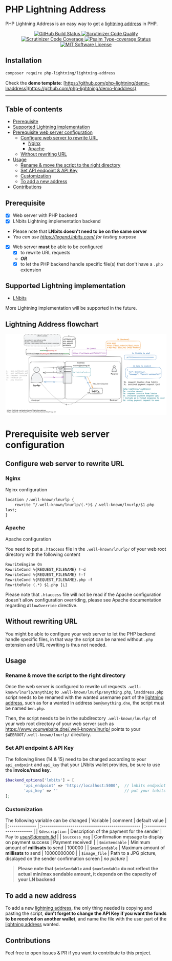 # PHP Lightning Address
PHP Lightning Address is an easy way to get a [lightning address](https://lightningaddress.com/) in PHP.

<p align="center">
  <a href="https://github.com/php-lightning/lightning-address/actions">
    <img src="https://github.com/php-lightning/lightning-address/workflows/CI/badge.svg" alt="GitHub Build Status">
  </a>
  <a href="https://scrutinizer-ci.com/g/php-lightning/lightning-address/?branch=main">
    <img src="https://scrutinizer-ci.com/g/php-lightning/lightning-address/badges/quality-score.png?b=main" alt="Scrutinizer Code Quality">
  </a>
  <a href="https://scrutinizer-ci.com/g/php-lightning/lightning-address/?branch=main">
    <img src="https://scrutinizer-ci.com/g/php-lightning/lightning-address/badges/coverage.png?b=main" alt="Scrutinizer Code Coverage">
  </a>
  <a href="https://shepherd.dev/github/php-lightning/lightning-address">
    <img src="https://shepherd.dev/github/php-lightning/lightning-address/coverage.svg" alt="Psalm Type-coverage Status">
  </a>
  <a href="https://github.com/php-lightning/lightning-address/blob/master/LICENSE">
    <img src="https://img.shields.io/badge/License-MIT-green.svg" alt="MIT Software License">
  </a>
</p>

## Installation

```bash
composer require php-lightning/lightning-address
```

Check the **demo template**: 
[https://github.com/php-lightning/demo-lnaddress](https://github.com/php-lightning/demo-lnaddress)

----

## Table of contents
- [Prerequisite](#prerequisite)
- [Supported Lightning implementation](#supported-lightning-implementation)
- [Prerequisite web server configuration](#prerequisite-web-server-configuration)
  * [Configure web server to rewrite URL](#configure-web-server-to-rewrite-url)
    + [Nginx](#nginx)
    + [Apache](#apache)
  * [Without rewriting URL](#without-rewriting-url)
- [Usage](#usage)
  * [Rename & move the script to the right directory](#rename--move-the-script-to-the-right-directory)
  * [Set API endpoint & API Key](#set-api-endpoint--api-key)
  * [Customization](#customization)
  * [To add a new address](#to-add-a-new-address)
- [Contributions](#contributions)

## Prerequisite
- [x] Web server with PHP backend
- [x] LNbits Lightning implementation backend
- Please note that **LNbits doesn't need to be on the same server**
- *You can use https://legend.lnbits.com/ for testing purpose*
- [x] Web server **must** be able to be configured
  - [x] to rewrite URL requests 
  - _**OR**_
  - [x] to let the PHP backend handle specific file(s) that don't have a `.php` extension

## Supported Lightning implementation
- [LNbits](https://github.com/lnbits/lnbits) 

More Lightning implementation will be supported in the future.

## Lightning Address flowchart

<img src="images/lnaddr_workflow.png" alt="Lightning Address flowchart">

# Prerequisite web server configuration
## Configure web server to rewrite URL
### Nginx
Nginx configuration
```
location /.well-known/lnurlp {
    rewrite ^/.well-known/lnurlp/(.*)$ /.well-known/lnurlp/$1.php last;
}
```

### Apache
Apache configuration

You need to put a `.htaccess` file in the `.well-known/lnurlp/` of your web root directory with the following content
```
RewriteEngine On
RewriteCond %{REQUEST_FILENAME} !-d
RewriteCond %{REQUEST_FILENAME} !-f
RewriteCond %{REQUEST_FILENAME}.php -f
RewriteRule (.*) $1.php [L]
```
Please note that `.htaccess` file will not be read if the Apache configuration doesn't allow configuration overriding, please see Apache documentation regarding `AllowOverride` directive.

## Without rewriting URL
You might be able to configure your web server to let the PHP backend handle specific files, in that way the script can be named without `.php` extension and URL rewriting is thus not needed.

## Usage

### Rename & move the script to the right directory
Once the web server is configured to rewrite url requests `.well-known/lnurlp/anything` to `.well-known/lnurlp/anything.php`,  `lnaddress.php` script needs to be renamed with the wanted username part of the [lightning address](https://lightningaddress.com/), such as for a wanted ln address `ben@anything.dne`, the script must be named `ben.php`.

Then, the script needs to be in the subdirectory `.well-known/lnurlp/` of your web root directory of your web server such as https://www.yourwebsite.dne/.well-known/lnurlp/ points to your `$WEBROOT/.well-known/lnurlp/` directory.

### Set API endpoint & API Key

The following lines (14 & 15) need to be changed according to your `api_endpoint` and `api_key` that your LNbits wallet provides, be sure to use the **invoice/read key**.

```php
$backend_options['lnbits'] = [
        'api_endpoint' => 'http://localhost:5000',  // lnbits endpoint : protocol://host:port
        'api_key' => ''                             // put your lnbits read key here
];
```

### Customization

The following variable can be changed 
|     Variable    |                   comment                         |       default value      |
| :------------- | :------------------------------------------------  | :----------------------- |
| `$description` | Description of the payment for the sender          | Pay to *user@domain.tld* |
| `$success_msg` | Confirmation message to display on payment success | Payment received!        |
| `$minSendable` | Minimum amount of **millisats** to send            | 100000                   |
| `$maxSendable` | Maximum amount of **millisats** to send            | 10000000000              |
| `$image_file`  | Path to a JPG picture, displayed on the sender confirmation screen | *no picture* |

> **Please note that `$minSendable` and `$maxSendable` do not reflect the actual min/max sendable amount, it depends on the capacity of your LN backend**

## To add a new address

To add a new [lightning address](https://lightningaddress.com/), the only thing needed is copying and pasting the script, **don't forget to change the API Key if you want the funds to be received on another wallet**, and name the file with the user part of the [lightning address](https://lightningaddress.com/) wanted.

## Contributions

Feel free to open issues & PR if you want to contribute to this project.
